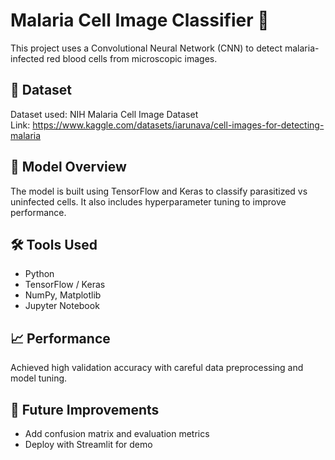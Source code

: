 # Malaria Cell Image Classifier 🦠

This project uses a Convolutional Neural Network (CNN) to detect malaria-infected red blood cells from microscopic images.

## 🔬 Dataset

Dataset used: NIH Malaria Cell Image Dataset  
Link: https://www.kaggle.com/datasets/iarunava/cell-images-for-detecting-malaria

## 🧠 Model Overview

The model is built using TensorFlow and Keras to classify parasitized vs uninfected cells. It also includes hyperparameter tuning to improve performance.

## 🛠️ Tools Used

- Python
- TensorFlow / Keras
- NumPy, Matplotlib
- Jupyter Notebook

## 📈 Performance

Achieved high validation accuracy with careful data preprocessing and model tuning.

## 🚀 Future Improvements

- Add confusion matrix and evaluation metrics
- Deploy with Streamlit for demo
